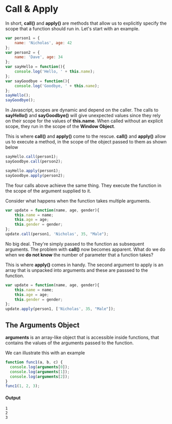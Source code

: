 # Call & Apply
In short, **call()** and **apply()** are methods that allow us to explicitly specify the scope that a function should run in.
Let's start with an example.

```js
var person1 = {
    name: 'Nicholas', age: 42
};
var person2 = {
    name: 'Dave', age: 34
};
var sayHello = function(){
    console.log('Hello, ' + this.name);
};
var sayGoodbye = function(){
    console.log('Goodbye, ' + this.name);
};
sayHello();
sayGoodbye();
```
In Javascript, scopes are dynamic and depend on the caller. The calls to **sayHello()** and **sayGoodbye()** will give unexpected values since they rely on their scope for the values of **this.name**. When called without an explicit scope, they run in the scope of the **Window Object**. 

This is where **call()** and **apply()** come to the rescue. **call()** and **apply()** allow us to execute a method, in the scope of the object passed to them as shown below

```js
sayHello.call(person1);
sayGoodbye.call(person2);

sayHello.apply(person1);
sayGoodbye.apply(person2);
```
The four calls above achieve the same thing. They execute the function in the scope of the argument supplied to it.

Consider what happens when the function takes multiple arguments. 

```js
var update = function(name, age, gender){
    this.name = name;
    this.age = age;
    this.gender = gender;
};
update.call(person1, 'Nicholas', 35, "Male");
```

No big deal. They're simply passed to the function as subsequent arguments. The problem with **call()** now becomes apparent. What do we do when we **do not know** the number of parameter that a function takes? 

This is where **apply()** comes in handy. The second argument to apply is an array that is unpacked into arguments and these are passsed to the function.  

```js
var update = function(name, age, gender){
    this.name = name;
    this.age = age;
    this.gender = gender;
};
update.apply(person1, ['Nicholas', 35, "Male"]);
```

## The Arguments Object 
**arguments** is an array-like object that is accessible inside functions, that contains the values of the arguments passed to the function.

We can illustrate this with an example
```js
function func1(a, b, c) {
  console.log(arguments[0]);
  console.log(arguments[1]);
  console.log(arguments[2]);
}
func1(1, 2, 3);
```
#### Output
    1
    2
    3
